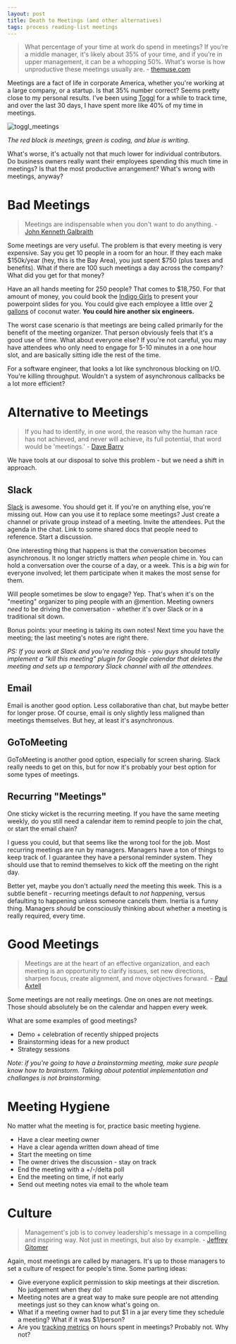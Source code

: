 ```yaml
---
layout: post
title: Death to Meetings (and other alternatives)
tags: process reading-list meetings
---
```


> What percentage of your time at work do spend in meetings? If you’re a middle manager, it's likely about 35% of your time, and if you’re in upper management, it can be a whopping 50%. What's worse is how unproductive these meetings usually are. - [themuse.com](https://www.themuse.com/advice/how-much-time-do-we-spend-in-meetings-hint-its-scary)

Meetings are a fact of life in corporate America, whether you're working at a large company, or a startup. Is that 35% number correct? Seems pretty close to my personal results. I've been using [Toggl]() for a while to track time, and over the last 30 days, I have spent more like 40% of my time in meetings.

![toggl_meetings](/blog/images/toggl_meetings.png)

*The red block is meetings, green is coding, and blue is writing.*

What's worse, it's actually not that much lower for individual contributors. Do business owners really want their employees spending this much time in meetings? Is that the most productive arrangement? What's wrong with meetings, anyway?


# Bad Meetings

> Meetings are indispensable when you don't want to do anything. - [John Kenneth Galbraith](http://www.brainyquote.com/quotes/keywords/meetings.html#z5clr8zclSbxAafk.99)

Some meetings are very useful. The problem is that every meeting is very expensive. Say you get 10 people in a room for an hour. If they each make $150k/year (hey, this is the Bay Area), you just spent $750 (plus taxes and benefits). What if there are 100 such meetings a day across the company? What did you get for that money?

Have an all hands meeting for 250 people? That comes to $18,750. For that amount of money, you could book the [Indigo Girls](http://priceonomics.com/how-much-does-it-cost-to-book-your-favorite-band/) to present your powerpoint slides for you. You could give each employee a little over [2 gallons](https://www.thrillist.com/drink/nation/best-coconut-water-brand-amy-brian-coconut-juice-from-thailand-ranks-top) of coconut water. **You could hire another six engineers.**

The worst case scenario is that meetings are being called primarily for the benefit of the meeting organizer. That person obviously feels that it's a good use of time. What about everyone else? If you're not careful, you may have attendees who only need to engage for 5-10 minutes in a one hour slot, and are basically sitting idle the rest of the time.

For a software engineer, that looks a lot like synchronous blocking on I/O. You're killing throughput. Wouldn't a system of asynchronous callbacks be a lot more efficient?


# Alternative to Meetings

> If you had to identify, in one word, the reason why the human race has not achieved, and never will achieve, its full potential, that word would be 'meetings.' - [Dave Barry](http://www.brainyquote.com/quotes/keywords/meetings.html#z5clr8zclSbxAafk.99)

We have tools at our disposal to solve this problem - but we need a shift in approach.


## Slack

[Slack](https://slack.com/) is awesome. You should get it. If you're on anything else, you're missing out. How can you use it to replace some meetings? Just create a channel or private group instead of a meeting. Invite the attendees. Put the agenda in the chat. Link to some shared docs that people need to reference. Start a discussion.

One interesting thing that happens is that the conversation becomes asynchronous. It no longer strictly matters *when* people chime in. You can hold a conversation over the course of a day, or a week. This is a *big win* for everyone involved; let them participate when it makes the most sense for them.

Will people sometimes be slow to engage? Yep. That's when it's on the "meeting" organizer to ping people with an @mention. Meeting owners *need* to be driving the conversation - whether it's over Slack or in a traditional sit down.

Bonus points: your meeting is taking its own notes! Next time you have the meeting; the last meeting's notes are right there.

*PS: If you work at Slack and you're reading this - you guys should totally implement a "kill this meeting" plugin for Google calendar that deletes the meeting and sets up a temporary Slack channel with all the attendees.*

## Email

Email is another good option. Less collaborative than chat, but maybe better for longer prose. Of course, email is only slightly less maligned than meetings themselves. But hey, at least it's asynchronous.

## GoToMeeting

GoToMeeting is another good option, especially for screen sharing. Slack really needs to get on this, but for now it's probably your best option for some types of meetings.

## Recurring "Meetings"

One sticky wicket is the recurring meeting. If you have the same meeting weekly, do you still need a calendar item to remind people to join the chat, or start the email chain?

I guess you could, but that seems like the wrong tool for the job. Most recurring meetings are run by managers. Managers have a ton of things to keep track of. I guarantee they have a personal reminder system. They should use that to remind themselves to kick off the meeting on the right day.

Better yet, maybe you don't actually *need* the meeting this week. This is a subtle benefit - recurring meetings default to *not happening*, versus defaulting to happening unless someone cancels them. Inertia is a funny thing. Managers *should* be consciously thinking about whether a meeting is really required, every time.


# Good Meetings

> Meetings are at the heart of an effective organization, and each meeting is an opportunity to clarify issues, set new directions, sharpen focus, create alignment, and move objectives forward. - [Paul Axtell](http://www.amazon.com/Meetings-Matter-Strategies-Remarkable-Conversations/dp/0943097142)

Some meetings are not really meetings. One on ones are not meetings. Those should absolutely be on the calendar and happen every week.

What are some examples of good meetings?

- Demo + celebration of recently shipped projects
- Brainstorming ideas for a new product
- Strategy sessions

*Note: if you're going to have a brainstorming meeting, make sure people know how to brainstorm. Talking about potential implementation and challanges is not brainstorming.*


# Meeting Hygiene

No matter what the meeting is for, practice basic meeting hygiene.

- Have a clear meeting owner
- Have a clear agenda written down ahead of time
- Start the meeting on time
- The owner drives the discussion - stay on track
- End the meeting with a +/-/delta poll
- End the meeting on time, if not early
- Send out meeting notes via email to the whole team


# Culture

> Management's job is to convey leadership's message in a compelling and inspiring way. Not just in meetings, but also by example. - [Jeffrey Gitomer](http://www.brainyquote.com/quotes/keywords/meetings.html#z5clr8zclSbxAafk.99)

Again, most meetings are called by managers. It's up to those managers to set a culture of respect for people's time. Some parting ideas:

- Give everyone explicit permission to skip meetings at their discretion. No judgement when they do!
- Meeting notes are a great way to make sure people are not attending meetings just so they can know what's going on.
- What if a meeting owner had to put $1 in a jar every time they schedule a meeting? What if it was $1/person?
- Are you [tracking metrics](https://github.com/chase-seibert/gcal-report) on hours spent in meetings? Probably not. Why not?
